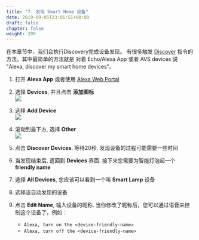 ```yaml
---
title: "7. 发现 Smart Home 设备"
date: 2019-09-05T23:06:51+08:00
draft: false
chapter: false
weight: 209
---
```


在本章节中，我们会执行Discovery完成设备发现。 有很多触发 [Discover](https://developer.amazon.com/docs/device-apis/alexa-discovery.html) 指令的方法，其中最简单的方法就是
对着 Echo/Alexa App 或者 AVS devices 说 "Alexa, discover my smart home devices"。

1. 打开 **Alexa App** 或者使用 [Alexa Web Portal](https://alexa.amazon.com)

1. 选择 **Devices**, 并且点击 **添加图标**    
    ![](/images/smart-home/discovery-1.jpg?width=300)

1. 选择 **Add Device**   
    ![](/images/smart-home/discovery-2.jpg?width=300)

1. 滚动到最下方, 选择 **Other**   
    ![](/images/smart-home/discovery-3.jpg?width=300)

1. 点击 **Discover Devices**. 等待20秒, 发现设备的过程可能需要一些时间    

1. 当发现结束后, 返回到 **Devices** 界面. 接下来您需要为智能灯泡起一个 **friendly name** 

1. 选择 **All Devices**, 您应该可以看到一个叫 **Smart Lamp** 设备

1. 选择该自动发现的设备   

1. 点击 **Edit Name**, 输入设备的昵称. 当你修改了昵称后，您可以通过语音来控制这个设备了，例如：
    - `Alexa, turn on the <device-friendly-name>`
    - `Alexa, turn off the <device-friendly-name>`
